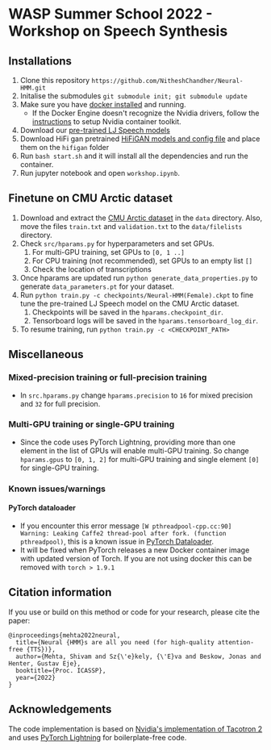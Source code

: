 # WASP Summer School 2022 - Workshop on Speech Synthesis

[cmuarctic_link]: https://umeauniversity-my.sharepoint.com/:u:/g/personal/nich0037_ad_umu_se/Edi0a9f2A3BGpmCI78YFqsEBBlcWAfxURocQgl9M1UDSPg?e=w8Q842
[github_new_issue_link]: https://github.com/shivammehta007/Neural-HMM/issues/new
[docker_install_link]: https://docs.docker.com/get-docker/
[tacotron2_link]: https://github.com/NVIDIA/tacotron2
[pretrained_model_link]: https://umeauniversity-my.sharepoint.com/:f:/g/personal/nich0037_ad_umu_se/Eh6sGtTfca9GukqZkLne0tABQSuPXLU-tdUtUlr-53e3Xg?e=lIMPzN
[hifigan_all]: https://umeauniversity-my.sharepoint.com/:f:/g/personal/nich0037_ad_umu_se/Eib8mOgmPXFGi0P9E3gCFbEBRNtHE04UUuCCa7yTf2etTQ?e=wMdQ3I
[pytorch_lightning_link]: https://github.com/PyTorchLightning/pytorch-lightning
[pytorch_dataloader_issue_link]: https://github.com/pytorch/pytorch/issues/57273
[nvidia_toolkit_link]: https://docs.nvidia.com/datacenter/cloud-native/container-toolkit/install-guide.html


## Installations
1. Clone this repository ```https://github.com/NitheshChandher/Neural-HMM.git``` 
2. Initalise the submodules ```git submodule init; git submodule update```
3. Make sure you have [docker installed][docker_install_link] and running. 
   * If the Docker Engine doesn't recognize the Nvidia drivers, follow the [instructions][nvidia_toolkit_link] to setup Nvidia container toolkit.
4. Download our [pre-trained LJ Speech models][pretrained_model_link] 
5. Download HiFi gan pretrained [HiFiGAN models and config file][hifigan_all] and place them on the `hifigan` folder
6. Run ``bash start.sh`` and it will install all the dependencies and run the container.
7. Run jupyter notebook and open ```workshop.ipynb```.

## Finetune on CMU Arctic dataset
1. Download and extract the [CMU Arctic dataset][cmuarctic_link] in the `data` directory. Also, move the files `train.txt` and `validation.txt` to the `data/filelists` directory.
2. Check `src/hparams.py` for hyperparameters and set GPUs.
    1. For multi-GPU training, set GPUs to ```[0, 1 ..]```
    2. For CPU training (not recommended), set GPUs to an empty list ```[]```
    3. Check the location of transcriptions
3. Once hparams are updated run `python generate_data_properties.py` to generate `data_parameters.pt` for your dataset.
4. Run ```python train.py -c checkpoints/Neural-HMM(Female).ckpt``` to fine tune the pre-trained LJ Speech model on the CMU Arctic dataset.
    1. Checkpoints will be saved in the `hparams.checkpoint_dir`.
    2. Tensorboard logs will be saved in the `hparams.tensorboard_log_dir`.
5. To resume training, run ```python train.py -c <CHECKPOINT_PATH>```


## Miscellaneous
### Mixed-precision training or full-precision training
* In ```src.hparams.py``` change ```hparams.precision``` to ```16``` for mixed precision and ```32``` for full precision.
### Multi-GPU training or single-GPU training
* Since the code uses PyTorch Lightning, providing more than one element in the list of GPUs will enable multi-GPU training. So change ```hparams.gpus``` to ```[0, 1, 2]``` for multi-GPU training and single element ```[0]``` for single-GPU training.


### Known issues/warnings

#### PyTorch dataloader
* If you encounter this error message ```[W pthreadpool-cpp.cc:90] Warning: Leaking Caffe2 thread-pool after fork. (function pthreadpool)```, this is a known issue in [PyTorch Dataloader][pytorch_dataloader_issue_link]. 
* It will be fixed when PyTorch releases a new Docker container image with updated version of Torch. If you are not using docker this can be removed with ```torch > 1.9.1```


## Citation information
If you use or build on this method or code for your research, please cite the paper:
```
@inproceedings{mehta2022neural,
  title={Neural {HMM}s are all you need (for high-quality attention-free {TTS})},
  author={Mehta, Shivam and Sz{\'e}kely, {\'E}va and Beskow, Jonas and Henter, Gustav Eje},
  booktitle={Proc. ICASSP},
  year={2022}
}
```
## Acknowledgements
The code implementation is based on [Nvidia's implementation of Tacotron 2][tacotron2_link] and uses [PyTorch Lightning][pytorch_lightning_link] for boilerplate-free code.
